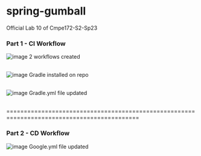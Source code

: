 # spring-gumball
Official Lab 10 of Cmpe172-S2-Sp23

### Part 1 - CI Workflow
![image](https://github.com/khoaaphansjsu/spring-gumball/assets/70754023/29d5dfa1-7d92-47ac-8c04-ffc111e910ea)
2 workflows created<br><br>

![image](https://github.com/khoaaphansjsu/spring-gumball/assets/70754023/932a83d4-3651-41e7-983e-48464c6101f2)
Gradle installed on repo<br><br>

![image](https://github.com/khoaaphansjsu/spring-gumball/assets/70754023/72278e16-fe01-482f-b6a8-fb4e2bc6d300)
Gradle.yml file updated<br><br>

============================================================================================

### Part 2 - CD Workflow
![image](https://github.com/khoaaphansjsu/spring-gumball/assets/70754023/f756b789-201a-4a21-afe1-839d1a7f2776)
Google.yml file updated<br><br>

